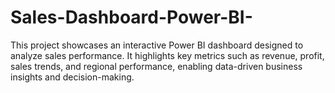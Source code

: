 # Sales-Dashboard-Power-BI-
This project showcases an interactive Power BI dashboard designed to analyze sales performance. It highlights key metrics such as revenue, profit, sales trends, and regional performance, enabling data-driven business insights and decision-making.

